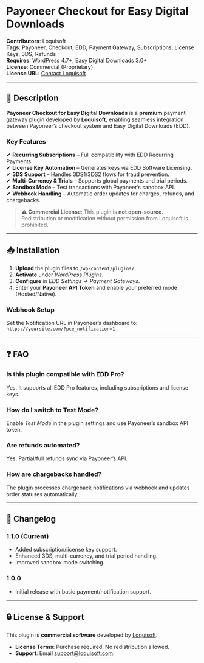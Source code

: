 # Payoneer Checkout for Easy Digital Downloads  
**Contributors**: Loquisoft  
**Tags**: Payoneer, Checkout, EDD, Payment Gateway, Subscriptions, License Keys, 3DS, Refunds  
**Requires**: WordPress 4.7+, Easy Digital Downloads 3.0+  
**License**: Commercial (Proprietary)  
**License URL**: [Contact Loquisoft](https://loquisoft.com)  

---

## 🚀 Description  
**Payoneer Checkout for Easy Digital Downloads** is a **premium** payment gateway plugin developed by **Loquisoft**, enabling seamless integration between Payoneer’s checkout system and Easy Digital Downloads (EDD).  

### Key Features  
✔ **Recurring Subscriptions** – Full compatibility with EDD Recurring Payments.  
✔ **License Key Automation** – Generates keys via EDD Software Licensing.  
✔ **3DS Support** – Handles 3DS1/3DS2 flows for fraud prevention.  
✔ **Multi-Currency & Trials** – Supports global payments and trial periods.  
✔ **Sandbox Mode** – Test transactions with Payoneer’s sandbox API.  
✔ **Webhook Handling** – Automatic order updates for charges, refunds, and chargebacks.  

> **⚠ Commercial License**: This plugin is **not open-source**. Redistribution or modification without permission from Loquisoft is prohibited.  

---

## 📥 Installation  
1. **Upload** the plugin files to `/wp-content/plugins/`.  
2. **Activate** under *WordPress Plugins*.  
3. **Configure** in *EDD Settings → Payment Gateways*.  
4. Enter your **Payoneer API Token** and enable your preferred mode (Hosted/Native).  

### Webhook Setup  
Set the Notification URL in Payoneer’s dashboard to:  
`https://yoursite.com/?pce_notification=1`  

---

## ❓ FAQ  
### **Is this plugin compatible with EDD Pro?**  
Yes. It supports all EDD Pro features, including subscriptions and license keys.  

### **How do I switch to Test Mode?**  
Enable *Test Mode* in the plugin settings and use Payoneer’s sandbox API token.  

### **Are refunds automated?**  
Yes. Partial/full refunds sync via Payoneer’s API.  

### **How are chargebacks handled?**  
The plugin processes chargeback notifications via webhook and updates order statuses automatically.  

---

## 📜 Changelog  
### **1.1.0** (Current)  
- Added subscription/license key support.  
- Enhanced 3DS, multi-currency, and trial period handling.  
- Improved sandbox mode switching.  

### **1.0.0**  
- Initial release with basic payment/notification support.  

---

## 🔒 License & Support  
This plugin is **commercial software** developed by [Loquisoft](https://loquisoft.com).  
- **License Terms**: Purchase required. No redistribution allowed.  
- **Support**: Email [support@loquisoft.com](mailto:support@loquisoft.com).  
